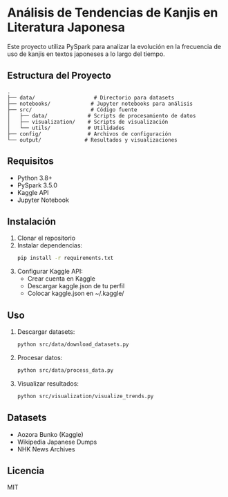 # Análisis de Tendencias de Kanjis en Literatura Japonesa

Este proyecto utiliza PySpark para analizar la evolución en la frecuencia de uso de kanjis en textos japoneses a lo largo del tiempo.

## Estructura del Proyecto

```
.
├── data/                   # Directorio para datasets
├── notebooks/             # Jupyter notebooks para análisis
├── src/                   # Código fuente
│   ├── data/             # Scripts de procesamiento de datos
│   ├── visualization/    # Scripts de visualización
│   └── utils/            # Utilidades
├── config/               # Archivos de configuración
└── output/              # Resultados y visualizaciones
```

## Requisitos

- Python 3.8+
- PySpark 3.5.0
- Kaggle API
- Jupyter Notebook

## Instalación

1. Clonar el repositorio
2. Instalar dependencias:
   ```bash
   pip install -r requirements.txt
   ```
3. Configurar Kaggle API:
   - Crear cuenta en Kaggle
   - Descargar kaggle.json de tu perfil
   - Colocar kaggle.json en ~/.kaggle/

## Uso

1. Descargar datasets:
   ```bash
   python src/data/download_datasets.py
   ```

2. Procesar datos:
   ```bash
   python src/data/process_data.py
   ```

3. Visualizar resultados:
   ```bash
   python src/visualization/visualize_trends.py
   ```

## Datasets

- Aozora Bunko (Kaggle)
- Wikipedia Japanese Dumps
- NHK News Archives

## Licencia

MIT 